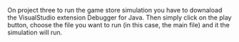 On project three to run the game store simulation you have to downaload the VisualStudio extension Debugger for Java. Then simply click on the play button, choose the file you want to run (in this case, the main file) and it the simulation will run.
